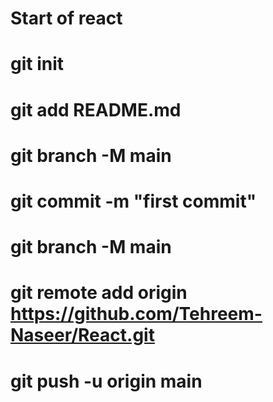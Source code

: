 # Start of react

# git init
# git add README.md
# git branch -M main
# git commit -m "first commit"
# git branch -M main
# git remote add origin https://github.com/Tehreem-Naseer/React.git
# git push -u origin main